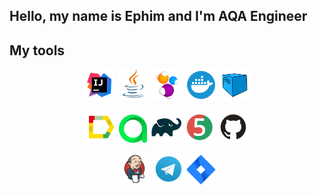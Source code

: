 ## Hello, my name is Ephim and I'm AQA Engineer  

## My tools  

<p align="center">
  <img width="10%" title="IntelliJ IDEA" src="logos/Intelij_IDEA.svg">
  <img width="10%" title="Java" src="logos/Java.svg">
  <img width="10%" title="Selenide" src="logos/Selenide.svg">
  <img width="10%" title="Docker" src="logos/Docker.svg">
  <img width="10%" title="Selenoid" src="logos/Selenoid.svg">
</p>

<p align="center">
  <img width="10%" title="Allure Report" src="logos/Allure_Report.svg">
  <img width="9%" title="Allure TestOps" src="logos/AllureTestOps.svg">
  <img width="10%" title="Gradle" src="logos/Gradle.svg">
  <img width="10%" title="JUnit5" src="logos/JUnit5.svg">
  <img width="10%" title="GitHub" src="logos/GitHub.svg">
</p>

<p align="center">
  <img width="10%" title="Jenkins" src="logos/Jenkins.svg">
  <img width="10%" title="Telegram" src="logos/Telegram.svg">
  <img width="9%" title="Jira" src="logos/Jira.svg">
</p>
